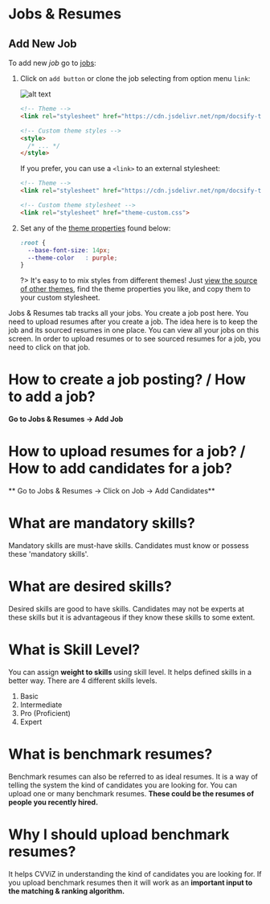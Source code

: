 # Jobs & Resumes

## Add New Job

To add new *job* go to [jobs](link):

1. Click on  `add button` or clone the job selecting from option menu `link`:

    ![alt text](//cvviz.com/wp-content/uploads/2019/04/cvviz-ranking-1-1024x498.png)

   ```html
   <!-- Theme -->
   <link rel="stylesheet" href="https://cdn.jsdelivr.net/npm/docsify-themeable@0/dist/css/theme-simple.css">

   <!-- Custom theme styles -->
   <style>
     /* ... */
   </style>
   ```

   If you prefer, you can use a `<link>` to an external stylesheet:

   ```html
   <!-- Theme -->
   <link rel="stylesheet" href="https://cdn.jsdelivr.net/npm/docsify-themeable@0/dist/css/theme-simple.css">

   <!-- Custom theme stylesheet -->
   <link rel="stylesheet" href="theme-custom.css">
   ```

1. Set any of the [theme properties](#theme) found below:

   ```css
   :root {
     --base-font-size: 14px;
     --theme-color   : purple;
   }
   ```

   ?> It's easy to to mix styles from different themes! Just [view the source of other themes](https://github.com/jhildenbiddle/docsify-themeable/tree/master/src/scss/themes), find the theme properties you like, and copy them to your custom stylesheet.



Jobs & Resumes tab tracks all your jobs. You create a job post here.
You need to upload resumes after you create a job. The idea here is to keep the job and its sourced resumes in one place. You can view all your jobs on this screen. In order to upload resumes or to see sourced resumes for a job, you need to click on that job.

# How to create a job posting? / How to add a job?

**Go to Jobs & Resumes -> Add Job**

# How to upload resumes for a job? / How to add candidates for a job?

** Go to Jobs & Resumes -> Click on Job -> Add Candidates**

# What are mandatory skills?

Mandatory skills are must-have skills. Candidates must know or possess these 'mandatory skills'.

# What are desired skills?

Desired skills are good to have skills. Candidates may not be experts at these skills but it is advantageous if they know these skills to some extent.

# What is Skill Level?

You can assign **weight to skills** using skill level. It helps defined skills in a better way. There are 4 different skills levels.
1. Basic 
2. Intermediate
3. Pro (Proficient)
4. Expert 

# What is benchmark resumes?

Benchmark resumes can also be referred to as ideal resumes. It is a way of telling the system the kind of candidates you are looking for. You can upload one or many benchmark resumes. **These could be the resumes of people you recently hired.** 

# Why I should upload benchmark resumes?

It helps CVViZ in understanding the kind of candidates you are looking for. If you upload benchmark resumes then it will work as an **important input to the matching & ranking algorithm.**

